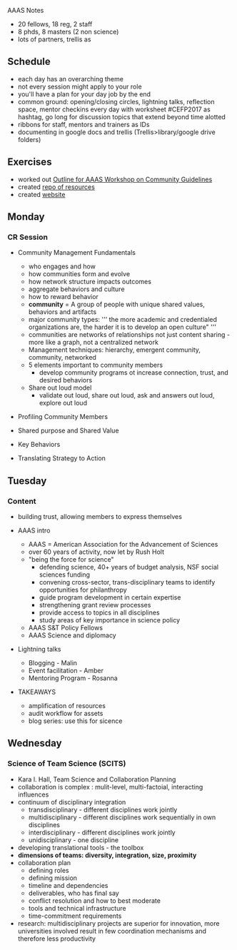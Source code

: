 AAAS Notes

* 20 fellows, 18 reg, 2 staff
* 8 phds, 8 masters (2 non science)
* lots of partners, trellis as 

## Schedule
* each day has an overarching theme
* not every session might apply to your role
* you'll have a plan for your day job by the end
* common ground: opening/closing circles, lightning talks, reflection space, mentor checkins every day with worksheet #CEFP2017 as hashtag, go long for discussion topics that extend beyond time alotted
* ribbons for staff, mentors and trainers as IDs
* documenting in google docs and trellis (Trellis>library/google drive folders)

## Exercises
* worked out [Outline for AAAS Workshop on Community Guidelines](https://docs.google.com/document/d/1O0Im0k-Ta8QUUw1v_HfmQTX1FAOa6uJeLWAcNC90BKQ/edit#)
* created [repo of resources](https://github.com/auremoser/aaas-guides)
* created [website](https://auremoser.github.io/aaas-guides/)


## Monday
### CR Session

* Community Management Fundamentals

	* who engages and how
	* how communities form and evolve
	* how network structure impacts outcomes
	* aggregate behaviors and culture
	* how to reward behavior
	* **community** = A group of people with unique shared values, behaviors and artifacts
	* major community types:
	'''
	the more academic and credentialed organizations are, the harder it is to develop an open culture"
	'''
	* communities are networks of relationships not just content sharing - more like a graph, not a centralized network
	* Management techniques: hierarchy, emergent community, community, networked
	* 5 elements important to community members
		* develop community programs ot increase connection, trust, and desired behaviors
	* Share out loud model
		* validate out loud, share out loud, ask and answers out loud, explore out loud

* Profiling Community Members
* Shared purpose and Shared Value
* Key Behaviors
* Translating Strategy to Action


## Tuesday
### Content

* building trust, allowing members to express themselves
* AAAS intro
	* AAAS = American Association for the Advancement of Sciences
	* over 60 years of activity, now let by Rush Holt
	* "being the force for science"
		* defending science, 40+ years of budget analysis, NSF social sciences funding
		* convening cross-sector, trans-disciplinary teams to identify opportunities for philanthropy
		* guide program development in certain expertise
		* strengthening grant review processes
		* provide access to topics in all disciplines
		* study areas of key importance in science policy
	* AAAS S&T Policy Fellows
	* AAAS Science and diplomacy

* Lightning talks 
	* Blogging - Malin
	* Event facilitation - Amber
	* Mentoring Program - Rosanna

* TAKEAWAYS
	* amplification of resources
	* audit workflow for assets
	* blog series: use this for sicence

## Wednesday
### Science of Team Science (SCITS)

* Kara l. Hall, Team Science and Collaboration Planning
* collaboration is complex : mulit-level, multi-factoial, interacting influences
* continuum of disciplinary integration
	* transdisciplinary - different disciplines work jointly 
	* multidisciplinary - different disciplines work sequentially in own disciplines
	* interdisciplinary - different disciplines work jointly 
	* unidisciplinary - one discipline
* developing translational tools - the toolbox
* **dimensions of teams: diversity, integration, size, proximity**
* collaboration plan
	* defining roles
	* defining mission
	* timeline and dependencies
	* deliverables, who has final say
	* conflict resolution and how to best moderate
	* tools and technical infrastructure
	* time-commitment requirements
* research: multidisciplinary projects are superior for innovation, more universities involved result in few coordination mechanisms and therefore less productivity

